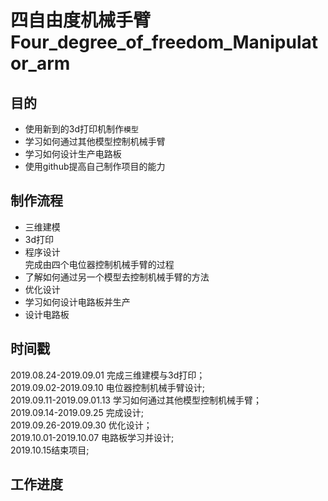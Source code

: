 # 四自由度机械手臂Four_degree_of_freedom_Manipulator_arm
## 目的
* 使用新到的3d打印机制作`模型`<br>
* 学习如何通过其他模型控制机械手臂<br>
* 学习如何设计生产电路板<br>
* 使用github提高自己制作项目的能力<br>
## 制作流程
* 三维建模<br>
* 3d打印<br>
* 程序设计<br>
完成由四个电位器控制机械手臂的过程<br>
* 了解如何通过另一个模型去控制机械手臂的方法<br>
* 优化设计<br>
* 学习如何设计电路板并生产<br>
* 设计电路板<br>
## 时间戳
2019.08.24-2019.09.01 完成三维建模与3d打印；<br>
2019.09.02-2019.09.10 电位器控制机械手臂设计;<br>
2019.09.11-2019.09.01.13 学习如何通过其他模型控制机械手臂；<br>
2019.09.14-2019.09.25 完成设计;<br>
2019.09.26-2019.09.30 优化设计；<br>
2019.10.01-2019.10.07 电路板学习并设计;<br>
2019.10.15结束项目;<br>
## 工作进度
